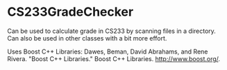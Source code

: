 # CS233GradeChecker
Can be used to calculate grade in CS233 by scanning files in a directory. Can also be used in other classes with a bit more effort.

Uses Boost C++ Libraries:
Dawes, Beman, David Abrahams, and Rene Rivera. "Boost C++ Libraries." Boost C++ Libraries. <http://www.boost.org/>.

